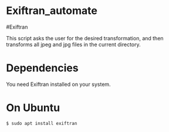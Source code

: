 # Exiftran_automate

#Exiftran

This script asks the user for the desired transformation, and then transforms all jpeg and jpg files in the current directory.

# Dependencies 
You need Exiftran installed on your system. 
# On Ubuntu 
```bash
$ sudo apt install exiftran
```
